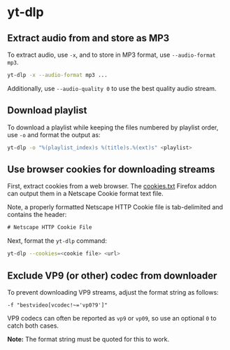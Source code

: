 # yt-dlp

## Extract audio from and store as MP3

To extract audio, use `-x`, and to store in MP3 format, use
`--audio-format mp3`.

```sh
yt-dlp -x --audio-format mp3 ...
```

Additionally, use `--audio-quality 0` to use the best quality audio stream.

## Download playlist

To download a playlist while keeping the files numbered by playlist order, use
`-o` and format the output as:

```sh
yt-dlp -o "%(playlist_index)s %(title)s.%(ext)s" <playlist>
```

## Use browser cookies for downloading streams

First, extract cookies from a web browser. The
[cookies.txt](https://addons.mozilla.org/en-US/firefox/addon/cookies-txt/)
Firefox addon can output them in a Netscape Cookie format text file.

Note, a properly formatted Netscape HTTP Cookie file is tab-delimited and
contains the header:

```txt
# Netscape HTTP Cookie File
```

Next, format the `yt-dlp` command:

```sh
yt-dlp --cookies=<cookie file> <url>
```

## Exclude VP9 (or other) codec from downloader

To prevent downloading VP9 streams, adjust the format string as follows:

```
-f "bestvideo[vcodec!~='vp0?9']"

```

VP9 codecs can often be reported as `vp9` or `vp09`, so use an optional `0` to
catch both cases.

**Note:** The format string must be quoted for this to work.
